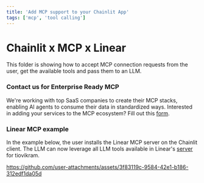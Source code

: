```yaml
---
title: 'Add MCP support to your Chainlit App'
tags: ['mcp', 'tool calling']
---
```


# Chainlit x MCP x Linear

This folder is showing how to accept MCP connection requests from the user, get the available tools and pass them to an LLM.

### Contact us for Enterprise Ready MCP

We're working with top SaaS companies to create their MCP stacks, enabling AI agents to consume their data in standardized ways. Interested in adding your services to the MCP ecosystem? Fill out this [form](https://docs.google.com/forms/d/e/1FAIpQLSdObSIeIFt4nHppZ6r2rIoEe-jZRo4CqxbmRKKgb-ZsSPONnQ/viewform?usp=dialog).

### Linear MCP example
In the example below, the user installs the Linear MCP server on the Chainlit client. The LLM can now leverage all LLM tools available in Linear's [server](https://github.com/tiovikram/linear-mcp) for tiovikram.

https://github.com/user-attachments/assets/3f83119c-9584-42e1-b186-312edf1da05d

